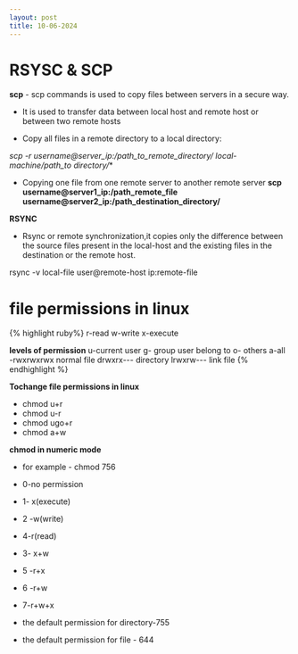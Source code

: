 ```yaml
---
layout: post
title: 10-06-2024
---   
```


 #     RSYSC & SCP


 **scp** - scp commands is used to copy files between servers in a secure way.
 - It is used to transfer data between local host and remote host or between two remote hosts

 - Copy all files in a remote directory to a local directory:

 **scp -r username@server_ip:/path_to_remote_directory/* local-machine/path_to directory/**

  - Copying one file from one remote server to another remote server
 **scp username@server1_ip:/path_remote_file username@server2_ip:/path_destination_directory/**

 **RSYNC**
 - Rsync or remote synchronization,it copies only the difference between the source files present in the local-host and the existing files in the destination or the remote host.

 rsync -v local-file user@remote-host ip:remote-file



 # file permissions in linux
  {% highlight ruby%}
   r-read
   w-write
   x-execute

   **levels of permission**
   u-current user
   g- group user belong to
   o- others
   a-all
   -rwxrwxrwx   normal file
   drwxrx---   directory 
   lrwxrw---  link file
  {% endhighlight %}

  **Tochange file permissions in linux**
  - chmod u+r <filename>
  - chmod u-r <filename>
  - chmod ugo+r <filename>
  - chmod a+w <filename>

  **chmod in numeric mode**
  -  for example - chmod 756 <filename>
  - 0-no permission
  - 1- x(execute)
  - 2 -w(write)
  - 4-r(read)
  - 3- x+w
  - 5 -r+x
  - 6 -r+w
  - 7-r+w+x

  - the default permission for directory-755
  - the default permission for file - 644
   
